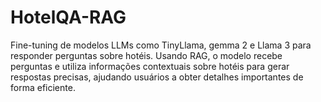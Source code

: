 # HotelQA-RAG
Fine-tuning de modelos LLMs como TinyLlama, gemma 2 e Llama 3 para responder perguntas sobre hotéis. Usando RAG, o modelo recebe perguntas e utiliza informações contextuais sobre hotéis para gerar respostas precisas, ajudando usuários a obter detalhes importantes de forma eficiente.
